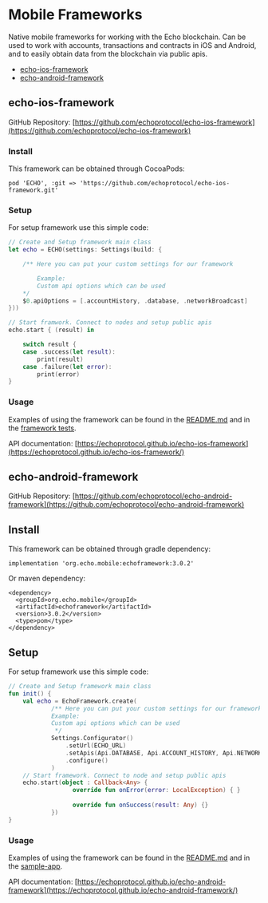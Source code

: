 # Mobile Frameworks

Native mobile frameworks for working with the Echo blockchain. Can be used to work with accounts, transactions and contracts in iOS and Android, and to easily obtain data from the blockchain via public apis.

  - [echo-ios-framework](#echo-ios-framework)
  - [echo-android-framework](#echo-android-framework)


## echo-ios-framework

GitHub Repository: [https://github.com/echoprotocol/echo-ios-framework](https://github.com/echoprotocol/echo-ios-framework)

### Install

This framework can be obtained through CocoaPods:
```
pod 'ECHO', :git => 'https://github.com/echoprotocol/echo-ios-framework.git'
```

### Setup

For setup framework use this simple code:
```swift
// Create and Setup framework main class
let echo = ECHO(settings: Settings(build: {

    /** Here you can put your custom settings for our framework

        Example: 
        Custom api options which can be used
    */
    $0.apiOptions = [.accountHistory, .database, .networkBroadcast]
}))

// Start framwork. Connect to nodes and setup public apis
echo.start { (result) in

    switch result {
    case .success(let result):
        print(result)
    case .failure(let error):
        print(error)
}
```

### Usage

Examples of using the framework can be found in the [README.md](https://github.com/echoprotocol/echo-ios-framework/blob/master/README.md) and in the [framework tests](https://github.com/pixelplex/echo-ios-framework/blob/master/ECHOTests/ECHOInterfaceTests.swift).


API documentation: [https://echoprotocol.github.io/echo-ios-framework](https://echoprotocol.github.io/echo-ios-framework/)


## echo-android-framework

GitHub Repository: [https://github.com/echoprotocol/echo-android-framework](https://github.com/echoprotocol/echo-android-framework)

## Install

This framework can be obtained through gradle dependency:

```
implementation 'org.echo.mobile:echoframework:3.0.2'
```

Or maven dependency:

```
<dependency>
  <groupId>org.echo.mobile</groupId>
  <artifactId>echoframework</artifactId>
  <version>3.0.2</version>
  <type>pom</type>
</dependency>
```

## Setup

For setup framework use this simple code:
```kotlin
// Create and Setup framework main class
fun init() { 
    val echo = EchoFramework.create(
            /** Here you can put your custom settings for our framework
            Example:
            Custom api options which can be used
             */
            Settings.Configurator()
                .setUrl(ECHO_URL)
                .setApis(Api.DATABASE, Api.ACCOUNT_HISTORY, Api.NETWORK_BROADCAST)
                .configure()
            )
    // Start framework. Connect to node and setup public apis
    echo.start(object : Callback<Any> {
                  override fun onError(error: LocalException) { }
    
                  override fun onSuccess(result: Any) {}
            })
}
```


### Usage

Examples of using the framework can be found in the [README.md](https://github.com/echoprotocol/echo-android-framework/blob/master/README.md) and in the [sample-app](https://github.com/echoprotocol/echo-android-framework/tree/master/echo-sample).


API documentation: [https://echoprotocol.github.io/echo-android-framework](https://echoprotocol.github.io/echo-android-framework/)
